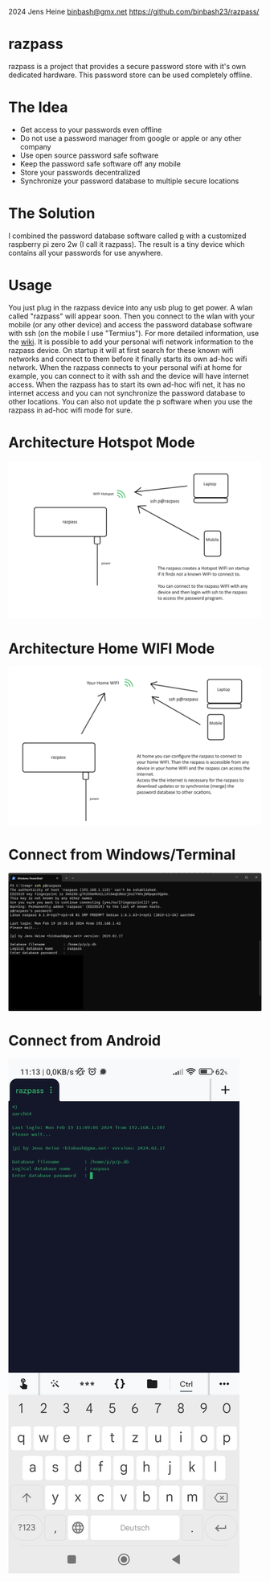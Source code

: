 2024 Jens Heine <binbash@gmx.net>
https://github.com/binbash23/razpass/

# razpass
razpass is a project that provides a secure password store with it's own dedicated hardware.
This password store can be used completely offline. 

# The Idea
* Get access to your passwords even offline
* Do not use a password manager from google or apple or any other company
* Use open source password safe software
* Keep the password safe software off any mobile
* Store your passwords decentralized
* Synchronize your password database to multiple secure locations

# The Solution
I combined the password database software called [p](https://github.com/binbash23/p) with a customized raspberry pi zero 2w (I call it razpass). The result is a tiny device which contains all your passwords for use anywhere.
# Usage
You just plug in the razpass device into any usb plug to get power.
A wlan called "razpass" will appear soon. Then you connect to the wlan with your mobile (or any other device) and access the password database software with ssh (on the mobile I use "Termius").
For more detailed information, use the [wiki](https://github.com/binbash23/razpass/wiki).
It is possible to add your personal wifi network information to the razpass device. On startup it will at first search for these known wifi networks and connect to them before it finally starts its own ad-hoc wifi network. When the razpass connects to your personal wifi at home for example, you can connect to it with ssh and the device will have internet access. When the razpass has to start its own ad-hoc wifi net, it has no internet access and you can not synchronize the password database to other locations. You can also not update the p software when you use the razpass in ad-hoc wifi mode for sure.
# Architecture Hotspot Mode
![Razpass Setup Hotspot](https://github.com/binbash23/razpass/blob/master/docs/razpass_setup_hotspot.png)
# Architecture Home WIFI Mode
![Razpass Setup WIFI](https://github.com/binbash23/razpass/blob/master/docs/razpass_setup_home_wifi.png)
# Connect from Windows/Terminal
![Razpass Connect from windows/terminal](https://github.com/binbash23/razpass/blob/master/docs/razpass_connect_from_windows.png)
# Connect from Android
![Razpass Connect from android](https://github.com/binbash23/razpass/blob/master/docs/razpass_connect_from_android.jpg)


